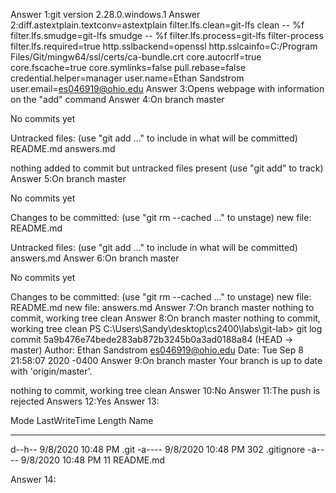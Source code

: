 Answer 1:git version 2.28.0.windows.1
Answer 2:diff.astextplain.textconv=astextplain
filter.lfs.clean=git-lfs clean -- %f
filter.lfs.smudge=git-lfs smudge -- %f
filter.lfs.process=git-lfs filter-process
filter.lfs.required=true
http.sslbackend=openssl
http.sslcainfo=C:/Program Files/Git/mingw64/ssl/certs/ca-bundle.crt
core.autocrlf=true
core.fscache=true
core.symlinks=false
pull.rebase=false
credential.helper=manager
user.name=Ethan Sandstrom
user.email=es046919@ohio.edu
Answer 3:Opens webpage with information on the "add" command
Answer 4:On branch master

No commits yet

Untracked files:
  (use "git add <file>..." to include in what will be committed)
        README.md
        answers.md

nothing added to commit but untracked files present (use "git add" to track)
Answer 5:On branch master

No commits yet

Changes to be committed:
  (use "git rm --cached <file>..." to unstage)
        new file:   README.md

Untracked files:
  (use "git add <file>..." to include in what will be committed)
        answers.md
Answer 6:On branch master

No commits yet

Changes to be committed:
  (use "git rm --cached <file>..." to unstage)
        new file:   README.md
        new file:   answers.md
Answer 7:On branch master
nothing to commit, working tree clean
Answer 8:On branch master
nothing to commit, working tree clean
PS C:\Users\Sandy\desktop\cs2400\labs\git-lab> git log
commit 5a9b476e74bede283ab872b3245b0a3ad0188a84 (HEAD -> master)
Author: Ethan Sandstrom <es046919@ohio.edu>
Date:   Tue Sep 8 21:58:07 2020 -0400
Answer 9:On branch master
Your branch is up to date with 'origin/master'.

nothing to commit, working tree clean
Answer 10:No
Answer 11:The push is rejected
Answers 12:Yes
Answer 13:

Mode                 LastWriteTime         Length Name
----                 -------------         ------ ----
d--h--          9/8/2020  10:48 PM                .git
-a----          9/8/2020  10:48 PM            302 .gitignore
-a----          9/8/2020  10:48 PM             11 README.md

Answer 14: